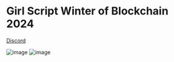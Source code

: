 # Girl Script Winter of Blockchain 2024

[Discord](https://discord.gg/ShtbWyAe6m)

![image](https://github.com/user-attachments/assets/bb86316f-0468-4b7f-b953-f0572517f1eb)
![image](https://github.com/user-attachments/assets/7bb621c7-e046-498f-8106-a2b6a4fb31da)
